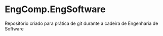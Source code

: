 # EngComp.EngSoftware
Repositório criado para prática de git durante a cadeira de Engenharia de Software
